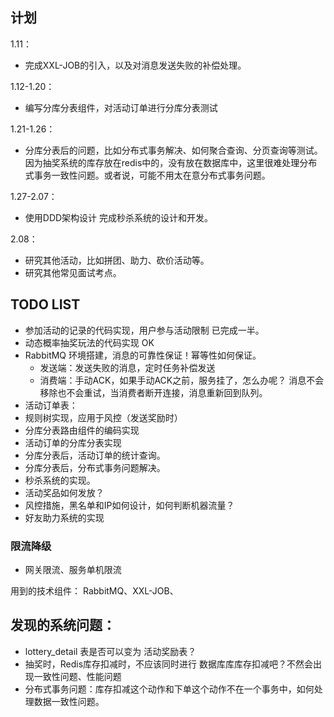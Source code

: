 ## 计划

1.11：
- 完成XXL-JOB的引入，以及对消息发送失败的补偿处理。

1.12-1.20：
- 编写分库分表组件，对活动订单进行分库分表测试

1.21-1.26：
- 分库分表后的问题，比如分布式事务解决、如何聚合查询、分页查询等测试。
  因为抽奖系统的库存放在redis中的，没有放在数据库中，这里很难处理分布式事务一致性问题。或者说，可能不用太在意分布式事务问题。

1.27-2.07：
- 使用DDD架构设计 完成秒杀系统的设计和开发。

2.08：
- 研究其他活动，比如拼团、助力、砍价活动等。
- 研究其他常见面试考点。

## TODO LIST

- 参加活动的记录的代码实现，用户参与活动限制 已完成一半。
- 动态概率抽奖玩法的代码实现                    OK
- RabbitMQ 环境搭建，消息的可靠性保证！幂等性如何保证。
  - 发送端：发送失败的消息，定时任务补偿发送
  - 消费端：手动ACK，如果手动ACK之前，服务挂了，怎么办呢？ 消息不会移除也不会重试，当消费者断开连接，消息重新回到队列。
- 活动订单表：
- 规则树实现，应用于风控（发送奖励时）
- 分库分表路由组件的编码实现
- 活动订单的分库分表实现
- 分库分表后，活动订单的统计查询。
- 分库分表后，分布式事务问题解决。
- 秒杀系统的实现。
- 活动奖品如何发放？ 
- 风控措施，黑名单和IP如何设计，如何判断机器流量？
- 好友助力系统的实现

### 限流降级

- 网关限流、服务单机限流

用到的技术组件：
RabbitMQ、XXL-JOB、

## 发现的系统问题：

- lottery_detail 表是否可以变为 活动奖励表？
- 抽奖时，Redis库存扣减时，不应该同时进行 数据库库库存扣减吧？不然会出现一致性问题、性能问题
- 分布式事务问题：库存扣减这个动作和下单这个动作不在一个事务中，如何处理数据一致性问题。